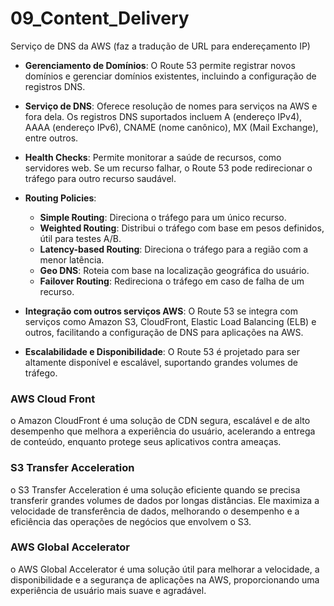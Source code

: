 # 09_Content_Delivery

Serviço de DNS da AWS (faz a tradução de URL para endereçamento IP)

- **Gerenciamento de Domínios**: O Route 53 permite registrar novos domínios e gerenciar domínios existentes, incluindo a configuração de registros DNS.
    
- **Serviço de DNS**: Oferece resolução de nomes para serviços na AWS e fora dela. Os registros DNS suportados incluem A (endereço IPv4), AAAA (endereço IPv6), CNAME (nome canônico), MX (Mail Exchange), entre outros.
    
- **Health Checks**: Permite monitorar a saúde de recursos, como servidores web. Se um recurso falhar, o Route 53 pode redirecionar o tráfego para outro recurso saudável.
    
- **Routing Policies**:
    
    - **Simple Routing**: Direciona o tráfego para um único recurso.
    - **Weighted Routing**: Distribui o tráfego com base em pesos definidos, útil para testes A/B.
    - **Latency-based Routing**: Direciona o tráfego para a região com a menor latência.
    - **Geo DNS**: Roteia com base na localização geográfica do usuário.
    - **Failover Routing**: Redireciona o tráfego em caso de falha de um recurso.
- **Integração com outros serviços AWS**: O Route 53 se integra com serviços como Amazon S3, CloudFront, Elastic Load Balancing (ELB) e outros, facilitando a configuração de DNS para aplicações na AWS.
    
- **Escalabilidade e Disponibilidade**: O Route 53 é projetado para ser altamente disponível e escalável, suportando grandes volumes de tráfego.

### AWS Cloud Front

o Amazon CloudFront é uma solução de CDN segura, escalável e de alto desempenho que melhora a experiência do usuário, acelerando a entrega de conteúdo, enquanto protege seus aplicativos contra ameaças.
### S3 Transfer Acceleration

o S3 Transfer Acceleration é uma solução eficiente quando se precisa transferir grandes volumes de dados por longas distâncias. Ele maximiza a velocidade de transferência de dados, melhorando o desempenho e a eficiência das operações de negócios que envolvem o S3.

### AWS Global Accelerator

o AWS Global Accelerator é uma solução útil para melhorar a velocidade, a disponibilidade e a segurança de aplicações na AWS, proporcionando uma experiência de usuário mais suave e agradável.
